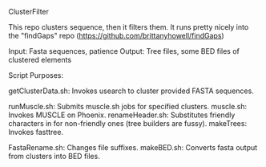 ClusterFilter

This repo clusters sequence, then it filters them. It runs pretty nicely into the "findGaps" repo (https://github.com/brittanyhowell/findGaps)

Input: 		Fasta sequences, patience
Output: 	Tree files, some BED files of clustered elements

Script Purposes:

getClusterData.sh: 	Invokes usearch to cluster provided FASTA sequences.

runMuscle.sh: 		Submits muscle.sh jobs for specified clusters.
muscle.sh:			Invokes MUSCLE on Phoenix. 
renameHeader.sh:	Substitutes friendly characters in for non-friendly ones (tree builders are fussy).
makeTrees: 			Invokes fasttree.

FastaRename.sh:		Changes file suffixes.
makeBED.sh: 		Converts fasta output from clusters into BED files.


